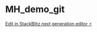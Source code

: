# MH_demo_git

[Edit in StackBlitz next generation editor ⚡️](https://stackblitz.com/~/github.com/pdandu2/MH_demo_git)